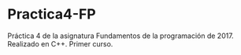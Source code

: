 # Practica4-FP
Práctica 4 de la asignatura Fundamentos de la programación de 2017. Realizado en C++. Primer curso.
